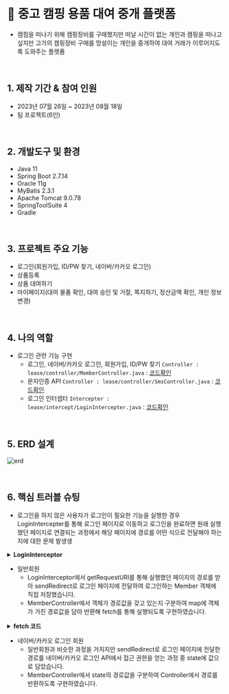 # :pushpin: 중고 캠핑 용품 대여 중개 플랫폼 
- 캠핌을 떠나기 위해 캠핑장비를 구매했지만 떠날 시간이 없는 개인과 캠핑을 떠나고 싶지만 고가의 캠핑장비 구매를 망설이는 개인을 중개하여 대여 거래가 이루어지도록 도와주는 플랫폼
</br>

## 1. 제작 기간 & 참여 인원
-   2023년 07월 26일 ~ 2023년 08월 18일
-   팀 프로젝트(6인)
</br>

## 2. 개발도구 및 환경

-   Java 11
-   Spring Boot 2.7.14
-   Oracle 11g
-   MyBatis 2.3.1
-   Apache Tomcat 9.0.78
-   SpringToolSuite 4
-   Gradle

</br>

## 3. 프로젝트 주요 기능
- 로그인(회원가입, ID/PW 찾기, 네이버/카카오 로그인)
- 상품등록
- 상품 대여하기
- 마이페이지(대여 물품 확인, 대여 승인 및 거절, 쪽지하기, 정산금액 확인, 개인 정보 변경)
</br>

## 4. 나의 역할
- 로그인 관련 기능 구현
  - 로그인, 네이버/카카오 로그인, 회원가입, ID/PW 찾기 `Controller : lease/controller/MemberController.java` : [코드확인](https://github.com/seungchan5/Lease_project/blob/main/src/main/java/july/lease/controller/MemberController.java)
  - 문자인증 API `Controller : lease/controller/SmsController.java` : [코드확인](https://github.com/seungchan5/Lease_project/blob/main/src/main/java/july/lease/controller/SmsController.java)
  - 로그인 인터셉터 `Intercepter : lease/intercept/LoginIntercepter.java` : [코드확인](https://github.com/seungchan5/Lease_project/blob/main/src/main/java/july/lease/intercept/LoginInterceptor.java)

 </br>


## 5. ERD 설계
![erd](https://github.com/seungchan5/Lease_project/assets/126455161/0fdc2ca6-686c-46a4-ab71-8d9fbdcf51f1)

</br>

## 6. 핵심 트러블 슈팅

- 로그인을 하지 않은 사용자가 로그인이 필요한 기능을 실행한 경우 LoginIntercepter를 통해 로그인 페이지로 이동하고 로그인을 완료하면 원래 실행했던 페이지로 연결되는 과정에서 해당 페이지에 경로를 어떤 식으로 전달해야 하는지에 대한 문제 발생생

<details>
<summary><b>LoginInterceptor</b></summary>
<div markdown="1">
  
`lease/interceptor/LoginInterceptor.java`

```java
@Component
public class LoginInterceptor implements HandlerInterceptor {
		
	@Override
	public boolean preHandle(HttpServletRequest request, HttpServletResponse response, Object handler)
			throws Exception {
		
		String requestURI = request.getRequestURI();
		
		HttpSession session = request.getSession();
		if(session.getAttribute("memberId")== null) {			
			System.out.println(requestURI);
			response.sendRedirect("/login?redirectURL=" + requestURI);
			
			return false;
		}
		
		return true;
		
	}
	
}

```

</div>
</details>

- 일반회원
  - LoginInterceptor에서 getRequestURI를 통해 실행했던 페이지의 경로를 받아 sendRedirect로 로그인 페이지에 전달하여 로그인하는 Member 객체에 직접 저장했습니다.
  - MemberController에서 객체가 경로값을 갖고 있는지 구분하여 map에 객체가 가진 경로값을 담아 반환해 fetch를 통해 실행되도록 구현하였습니다. 

<details>
<summary><b>fetch 코드</b></summary>
<div markdown="1">

`webapp/resouces/js/Project_login.js`

```javascript
window.addEventListener('load', function(){
    		button_login.addEventListener('click', function(e){
    			e.preventDefault();
    			
    				let obj={
        					memberEmail : document.querySelector('#userId').value,
        					memberPassword : document.querySelector('#userPw').value,
        					redirectURL : document.querySelector('#redirectURL').value
        			};
					
    				//console.log(obj);
        			fetchPost('/login', obj, loginCheck);
    		})
    	
    		
    		function loginCheck(map){
    			let error = document.querySelectorAll('.errors');
    			// 로그인 성공 -> list로 이동
    			if(map.result == "success"){
    				location.href= map.url;
    			} else{
    				// 실패 -> 메세지 출력
    				error[0].textContent='이메일과 비밀번호를 확인해주세요';
    			}
    		}
    	});
    	function fetchPost(url, obj, callback){
			try{
				// url 요청
				fetch(url, {method : 'post', headers : {'Content-Type' : 'application/json'}, body : JSON.stringify(obj)})
					// 요청결과 json 문자열을 javascript 객체로 반환
					.then(response => response.json())
					// 콜백함수 실행
					.then(map => callback(map));
			} catch(e) {
				console.log('fetchPost', e)
			}
		};

```
</div>
</details>

- 네이버/카카오 로그인 회원
  - 일반회원과 비슷한 과정을 거치지만 sendRedirect로 로그인 페이지에 전달한 경로를 네이버/카카오 로그인 API에서 접근 권한을 얻는 과정 중 state에 값으로 담았습니다.
  - MemberController에서 state의 경로값을 구분하여 Controller에서 경로를 반환하도록 구현하였습니다. 
